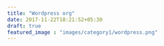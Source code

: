 ```yaml
---
title: "Wordpress org"
date: 2017-11-22T18:21:52+05:30
draft: true
featured_image : "images/category1/wordpress.png"
---
```



